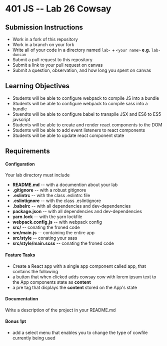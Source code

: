 401 JS --  Lab 26 Cowsay
===

## Submission Instructions
  * Work in a fork of this repository
  * Work in a branch on your fork
  * Write all of your code in a directory named `lab-` + `<your name>` **e.g.** `lab-duncan`
  * Submit a pull request to this repository
  * Submit a link to your pull request on canvas
  * Submit a question, observation, and how long you spent on canvas  
  
## Learning Objectives  
* Students will be able to configure webpack to compile JS into a bundle
* Students will be able to configure webpack to compile sass into a bundle
* Stuendts will be able to configure babel to transpile JSX and ES6 to ES5 javscript
* Students will be able to create and render react components to the DOM
* Students will be able to add event listeners to react components 
* Students will be able to update react component state

## Requirements  
#### Configuration  
Your lab directory must include  
* **README.md** -- with a documention about your lab
* **.gitignore** -- with a robust gitignore
* **.eslintrc** -- with the class .eslintrc file
* **.eslintignore** -- with the class .eslintignore
* **.babelrc** -- with all dependencies and dev-dependencies 
* **package.json** -- with all dependencies and dev-dependencies 
* **yarn.lock** -- with the yarn lockfile
* **webpack.config.js** -- with webpack config
* **src/** -- conating the froned code
* **src/main.js** -- containing the entire app
* **src/style** -- conating your sass
* **src/style/main.scss** -- conating the froned code
 
#### Feature Tasks  
* Create a React app with a single app component called app, that contains the following
 * a button that when clicked adds cowsay cow with lorem ipsum text to the App components state as **content**
 * a pre tag that displays the **content** stored on the App's state 

####  Documentation  
Write a description of the project in your README.md

#### Bonus 1pt 
* add a select menu that enables you to change the type of cowfile currently being used

